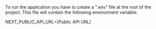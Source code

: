 To run the application you have to create a ".env" file at the root of the project. This file will contain the following environment variable:

NEXT_PUBLIC_API_URL=[Public API URL]